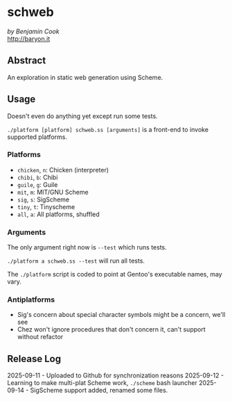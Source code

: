 # schweb

*by Benjamin Cook*\
<http://baryon.it>

## Abstract

An exploration in static web generation using Scheme.

## Usage

Doesn't even do anything yet except run some tests.

`./platform [platform] schweb.ss [arguments]` is a front-end to invoke supported platforms.

### Platforms

- `chicken`, `n`: Chicken (interpreter)
- `chibi`, `b`: Chibi
- `guile`, `g`: Guile
- `mit`, `m`: MIT/GNU Scheme
- `sig`, `s`: SigScheme
- `tiny`, `t`: Tinyscheme
- `all`, `a`: All platforms, shuffled

### Arguments

The only argument right now is `--test` which runs tests.

`./platform a schweb.ss --test` will run all tests.

The `./platform` script is coded to point at Gentoo's executable names, may vary.

### Antiplatforms

- Sig's concern about special character symbols might be a concern, we'll see
- Chez won't ignore procedures that don't concern it, can't support without refactor

## Release Log

2025-09-11 - Uploaded to Github for synchronization reasons
2025-09-12 - Learning to make multi-plat Scheme work, `./scheme` bash launcher
2025-09-14 - SigScheme support added, renamed some files.
